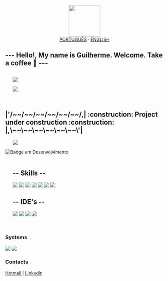 <div id="header" align="center">
  <img src="https://media.giphy.com/media/M9gbBd9nbDrOTu1Mqx/giphy.gif" width="100"/>
</div>

<div align="center">
  <a href="/readme_pt-BR.md">PORTUGUÊS</a>
  ·
  <a href="/readme_us.md">ENGLISH</a>
</div>

<h2> --- Hello!, My name is Guilherme. Welcome. Take a coffee 🍵 --- </h2>

<div class="col-6" style="display:flex">
  <div class="status">
    <ul>
      <img src="https://github-readme-streak-stats.herokuapp.com/?user=GuilhermeSotti&theme=monokai&date_format=j/n/Y">
    </ul>
    <ul>
      <img src="https://github-readme-stats.vercel.app/api/top-langs/?username=GuilhermeSotti&layout=compact&theme=monokai&custom_title=My&nbsp;Favorite&nbsp;Languages">
    </ul>
  </div>
</div>

<br/>

<div>
  <h2> <b> |'/~~/~~/~~/~~/~~/~~/,| :construction: Project under construction :construction: |,\~~\~~\~~\~~\~~\~~\'| </b> </h2>
  <ul>
     <a href="https://github.com/GuilhermeSotti/GuilhermeSotti.github.io" target="_blank">
      <img src="https://github-readme-stats.vercel.app/api/pin/?username=GuilhermeSotti&repo=GuilhermeSotti.github.io&theme=monokai">
     </a>
  </ul>
</div>

![Badge em Desenvolvimento](http://img.shields.io/static/v1?label=STATS&message=DEVELOPING&color=GREEN&style=for-the-badge)
<br/>
<br/>

<div class="skill">
  <ul>
    <h2> -- Skills -- </h2>
      <img src="https://icongr.am/devicon/java-original.svg?size=40&color=currentColor">
      <img src="https://icongr.am/devicon/html5-original.svg?size=40&color=currentColor">
      <img src="https://icongr.am/devicon/css3-original.svg?size=40&color=currentColor">
      <img src="https://icongr.am/devicon/amazonwebservices-original.svg?size=40&color=currentColor">
      <img src="https://icongr.am/devicon/android-original.svg?size=40&color=currentColor">
      <img src="https://icongr.am/devicon/vagrant-original.svg?size=40&color=currentColor">
      <img src="https://icongr.am/devicon/python-original.svg?size=40&color=currentColor">
  </ul>
</div>

<div class="ides">
  <ul>
    <h2> -- IDE's -- </h2>
      <img src="https://icongr.am/devicon/visualstudio-plain.svg?size=40&color=currentColor">
      <img src="https://icongr.am/devicon/docker-original.svg?size=40&color=currentColor">
      <img src="https://icongr.am/devicon/pycharm-original.svg?size=40&color=currentColor">
      <img src="https://icongr.am/simple/androidstudio.svg?size=40&color=20a754&colored=false">
  </ul>
</div>
<br/>

<div>
  <h3> Systems  </h3>
    <img src="https://img.shields.io/badge/Windows-0078D6?style=for-the-badge&logo=windows&logoColor=white">
    <img src="https://img.shields.io/badge/Linux-0078D6?style=for-the-badge&color=grey&logo=linux&logoColor=white">
</div>

<div>
  <h3> Contacts  </h3>
    <a href="mailto:Gpiresmachado@hotmail.com"> Hotmail </a>
    |
    <a href="https://www.linkedin.com/in/guilherme-pires-de-sotti-machado-296a7417a/"> Linkedin </a>
</div>

<!---
GuilhermeSotti/GuilhermeSotti is a ✨ special ✨ repository because its `README.md` (this file) appears on your GitHub profile.
You can click the Preview link to take a look at your changes.
--->
